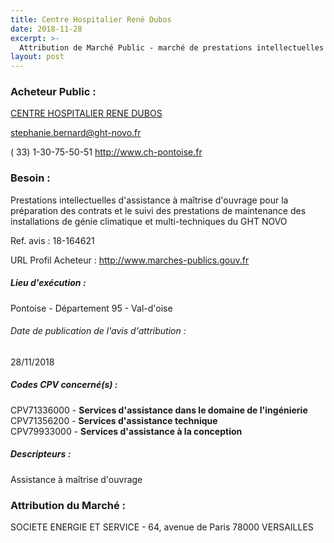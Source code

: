 ```yaml
---
title: Centre Hospitalier René Dubos
date: 2018-11-28
excerpt: >-
  Attribution de Marché Public - marché de prestations intellectuelles d'assistance à maîtrise d'ouvrage pour la préparation des contrats et le suivi des prestations de maintenance des installations de génie climatique
layout: post
---
```


### Acheteur Public : 
<a href="/acheteur-34/siren-269500153"> CENTRE HOSPITALIER RENE DUBOS</a><br/>



stephanie.bernard@ght-novo.fr

( 33) 1-30-75-50-51
http://www.ch-pontoise.fr
### Besoin :

Prestations intellectuelles d'assistance à maîtrise d'ouvrage pour la préparation des contrats et le suivi des prestations de maintenance des installations de génie climatique et multi-techniques du GHT NOVO

Ref. avis : 18-164621

URL Profil Acheteur : http://www.marches-publics.gouv.fr

##### Lieu d'exécution :

Pontoise - Département 95 - Val-d'oise

###### Date de publication de l'avis d'attribution : 
28/11/2018

##### Codes CPV concerné(s) :
CPV71336000 - **Services d'assistance dans le domaine de l'ingénierie** <br/>
CPV71356200 - **Services d'assistance technique** <br/>
CPV79933000 - **Services d'assistance à la conception** <br/>

##### Descripteurs :
Assistance à maîtrise d'ouvrage <br/>

### Attribution du Marché :
SOCIETE ENERGIE ET SERVICE - 64, avenue de Paris 78000 VERSAILLES <br/>
